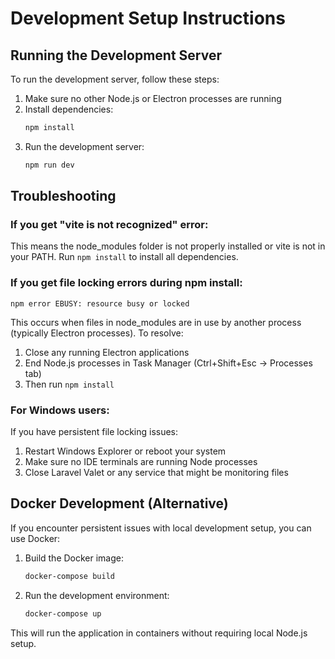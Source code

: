 # Development Setup Instructions

## Running the Development Server

To run the development server, follow these steps:

1. Make sure no other Node.js or Electron processes are running
2. Install dependencies:
   ```bash
   npm install
   ```
3. Run the development server:
   ```bash
   npm run dev
   ```

## Troubleshooting

### If you get "vite is not recognized" error:
This means the node_modules folder is not properly installed or vite is not in your PATH.
Run `npm install` to install all dependencies.

### If you get file locking errors during npm install:
```
npm error EBUSY: resource busy or locked
```

This occurs when files in node_modules are in use by another process (typically Electron processes).
To resolve:
1. Close any running Electron applications
2. End Node.js processes in Task Manager (Ctrl+Shift+Esc -> Processes tab)
3. Then run `npm install`

### For Windows users:
If you have persistent file locking issues:
1. Restart Windows Explorer or reboot your system
2. Make sure no IDE terminals are running Node processes
3. Close Laravel Valet or any service that might be monitoring files

## Docker Development (Alternative)

If you encounter persistent issues with local development setup, you can use Docker:

1. Build the Docker image:
   ```bash
   docker-compose build
   ```
2. Run the development environment:
   ```bash
   docker-compose up
   ```

This will run the application in containers without requiring local Node.js setup.